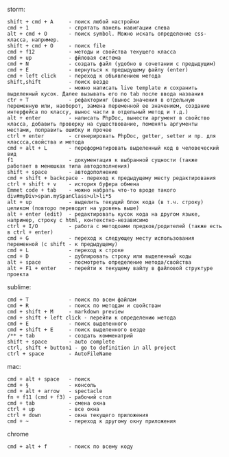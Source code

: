 storm:

	shift + cmd + A 	- поиск любой настройки
	cmd + 1 			- спрятать панель навигации слева
	alt + cmd + O 		- поиск symbol. Можно искать определение css-класса, например.
	shift + cmd + O 	- поиск file
	cmd + f12			- методы и свойства текущего класса
	cmd + up			- фйловая система
	cmd + N 			- создать файл (удобно в сочетании с предыдущим)
	cmd + E 			- вернуться к предыдущему файлу (enter)
	cmd + left click	- переход к объявлениею метода
	shift,shift 		- поиск везде
						- можно написать live template и сохранить выделенный кусок. Далее вызывать его по tab после ввода названия
	ctr + T 			- рефакторинг (вынос значения в отдельную переменную или, наоборот, замена переменной ее значением, создание интерфейса по классу, вынос части в отдельный метод и т.д.)
	alt + enter	 		- написать PhpDoc, вынести аргумент в свойство класса, добавить проверку на существование, поменять аргументы местами, поправить ошибку и прочее
	ctrl + enter 		- сгенерировать PhpDoc, getter, setter и пр. для классса,свойства и метода
	cmd + alt + L 		- переформатировать выделенный код в человеческий вид
	f1 					- документация к выбранной сущности (также работает в менюшках типа автодополнения)
	shift + space 		- автодополнение
	cmd + shift + backcpace - переход к предыдущему месту редактирования
	ctrl + shift + v 	- история буфера обмена
	Emmet code + tab 	- можно набрать что-то вроде такого div#myDiv>span.mySpanClass>ul>li*5
	alt + up 			- выделить текущий блок кода (в т.ч. строку) целиком (повторо переводит на уровень выше)
	alt + enter (edit)  - редактировать кусок кода на другом языке, например, строку с html, контекстно-независимо
	ctrl + I/O 			- работа с методоами предков/родителей (также есть в ctrl + enter)
	cmd + G 			- переход к следующеу месту использования переменной (с shift - к предыдущему)
	cmd + L 			- переход к строке
	cmd + D 			- дублировать строку или выделенный коды
	alt + space 		- посмотреть определение метода/свойства
	alt + F1 + enter	- перейти к текущему вайлу в файловой структуре проекта

sublime:

	cmd + T				- поиск по всем файлам
	cmd + R 			- поиск по методам и свойствам
	cmd + shift + M 	- markdown preview
	cmd + shift + left click - перейти к определению метода
	cmd + E 			- поиск выделенного
	cmd + shift + E 	- поиск выделенного везде
	/**	+ tab			- создать комменатрий
	shift + space 		- auto complete
	ctrl, shift + button1 - go to definition in all project
	ctrl + space 		- AutoFileName

mac:

	cmd + alt + space 	- поиск
	cmd + §				- консоль
	cmd + alt + arrow 	- spectacle
	fn + f11 (cmd + f3)	- рабочий стол
	cmd + tab 			- смена окна
	ctrl + up 			- все окна
	ctrl + down 		- окна текущего приложения
	cmd + ~ 			- переход к другому окну приложения

chrome

	cmd + alt + f 		- поиск по всему коду
